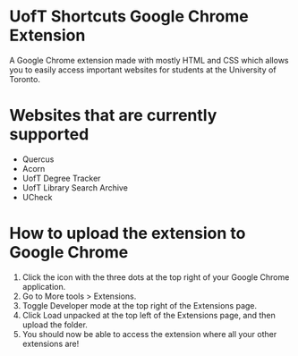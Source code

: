 # UofT Shortcuts Google Chrome Extension 

A Google Chrome extension made with mostly HTML and CSS which allows you to easily access important websites for students at the University of Toronto.

# Websites that are currently supported

- Quercus
- Acorn
- UofT Degree Tracker
- UofT Library Search Archive
- UCheck

# How to upload the extension to Google Chrome

1. Click the icon with the three dots at the top right of your Google Chrome application.
2. Go to More tools > Extensions.
3. Toggle Developer mode at the top right of the Extensions page. 
4. Click Load unpacked at the top left of the Extensions page, and then upload the folder.
5. You should now be able to access the extension where all your other extensions are!

